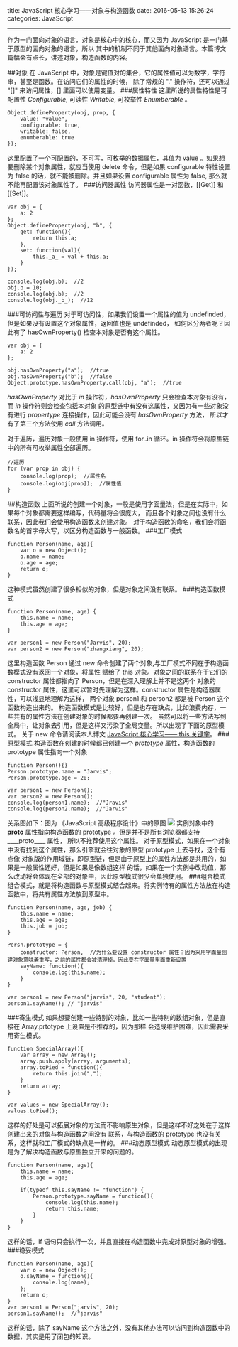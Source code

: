 ﻿title: JavaScript 核心学习——对象与构造函数
date: 2016-05-13 15:26:24
categories: JavaScript

---
作为一门面向对象的语言，对象是核心中的核心，而又因为 JavaScript 是一门基于原型的面向对象的语言，所以
其中的机制不同于其他面向对象语言。本篇博文篇幅会有点长，讲述对象，构造函数的内容。
<!--more-->
##对象
在 JavaScript 中，对象是键值对的集合，它的属性值可以为数字，字符串，甚至是函数。在访问它们的属性的时候，
除了常规的 "." 操作符，还可以通过 "[]" 来访问属性，[] 里面可以使用变量。
###属性特性
这里所说的属性特性是可配置性 *Configurable*, 可读性 *Writable*, 可枚举性 *Enumberable* 。
```
Object.defineProperty(obj, prop, {
    value: "value",
    configurable: true,
    writable: false,
    enumberable: true
});
```
这里配置了一个可配置的，不可写，可枚举的数据属性，其值为 value 。如果想要删除某个对象属性，就应当使用
delete 命令，但是如果 configurable 特性设置为 false 的话，就不能被删除。并且如果设置 configurable 属性为
false, 那么就不能再配置该对象属性了。
###访问器属性
访问器属性是一对函数，[[Get]] 和 [[Set]]。
```
var obj = {
    a: 2
};
Object.defineProperty(obj, "b", {
    get: function(){
        return this.a;
    },
    set: function(val){
        this._a_ = val + this.a;
    }
});

console.log(obj.b);  //2
obj.b = 10;
console.log(obj.b);  //2
console.log(obj._b_);  //12
```
###可访问性与遍历
对于可访问性，如果我们设置一个属性的值为 undefinded，但是如果没有设置这个对象属性，返回值也是 undefinded，
如何区分两者呢？因此有了 hasOwnProperty() 检查本对象是否有这个属性。
```
var obj = {
    a: 2
};

obj.hasOwnProperty("a");  //true
obj.hasOwnProperty("b");  //false
Object.prototype.hasOwnProperty.call(obj, "a");  //true
```
*hasOwnProperty* 对比于 *in* 操作符，*hasOwnProperty* 只会检查本对象有没有，而 *in* 操作符则会检查包括本对象
的原型链中有没有这属性，又因为有一些对象没有进行 *propertype* 连接操作，因此可能会没有 *hasOwnProperty* 方法，
所以才有了第三个方法使用 *call* 方法调用。

对于遍历，遍历对象一般使用 in 操作符，使用 for..in 循环。in 操作符会将原型链中的所有可枚举属性全部遍历。
```
//遍历
for (var prop in obj) {
    console.log(prop);  //属性名
    console.log(obj[prop]);  //属性值
}
```
##构造函数
上面所说的创建一个对象，一般是使用字面量法，但是在实际中，如果每个对象都需要这样编写，代码量将会很庞大，
而且各个对象之间也没有什么联系，因此我们会使用构造函数来创建对象。
对于构造函数的命名，我们会将函数名的首字母大写，以区分构造函数与一般函数。
###工厂模式
```
function Person(name, age){
    var o = new Object();
    o.name = name;
    o.age = age;
    return o;
}
```
这种模式虽然创建了很多相似的对象，但是对象之间没有联系。
###构造函数模式
```
function Person(name, age) {
    this.name = name;
    this.age = age;
}

var person1 = new Person("Jarvis", 20);
var person2 = new Person("zhangxiang", 20);
```
这里构造函数 Person 通过 new 命令创建了两个对象,与工厂模式不同在于构造函数模式没有返回一个对象，将属性
赋给了 this 对象。对象之间的联系在于它们的 constructor 属性都指向了 Person，但是在深入理解上并不是这两个
对象的 constructor 属性，这里可以暂时先理解为这样。constructor 属性是构造器属性，可以浅显地理解为这样，
两个对象 person1 和 person2 都是被 Person 这个函数构造出来的。
构造函数模式是比较好，但是也存在缺点，比如浪费内存，一些共有的属性方法在创建对象的时候都要再创建一次。
虽然可以将一些方法写到全局中，让对象去引用，但是这样又污染了全局变量。所以出现了下面的原型模式。
关于 new 命令请阅读本人博文 [JavaScript 核心学习—— this 关键字](http://zhangxiang958.github.io/categories/JavaScript/)。
###原型模式
构造函数在创建的时候都已创建一个 *prototype* 属性，构造函数的 prototype 属性指向一个对象
```
function Person(){}
Person.prototype.name = "Jarvis";
Person.prototype.age = 20;

var person1 = new Person();
var person2 = new Person();
console.log(person1.name);  //"Jravis"
console.log(person2.name);  //"Jarvis"
```
关系图如下：图为 《JavaScript 高级程序设计》中的原图
![](http://7xns9g.com1.z0.glb.clouddn.com/how-prototypes-work.png)
实例对象中的 ____proto____ 属性指向构造函数的 prototype 。但是并不是所有浏览器都支持____proto____ 属性，
所以不推荐使用这个属性。
对于原型模式，如果在一个对象中没有找到这个属性，那么引擎就会往对象的原型 prototype 上去寻找，这个有点像
对象版的作用域链，即原型链，但是由于原型上的属性方法都是共用的，如果是一般属性还好，但是如果是像数组这样
的话，如果在一个实例中改动值，那么改动将会体现在全部的对象中，因此原型模式很少会单独使用。
###组合模式
组合模式，就是将构造函数与原型模式结合起来。将实例特有的属性方法放在构造函数中，将共有属性方法放到原型中。
```
function Person(name, age, job) {
    this.name = name;
    this.age = age;
    this.job = job;
}

Persn.prototype = {
    constructor: Person,  //为什么要设置 constructor 属性？因为采用字面量创建对象意味着重写，之前的属性都会被清理掉，因此要在字面量里面重新设置
    sayName: function(){
        console.log(this.name);
    }
}

var person1 = new Person("jarvis", 20, "student");
person1.sayName(); // "jarvis"
```
###寄生模式
如果想要创建一些特别的对象，比如一些特别的数组对象，但是直接在 Array.prtotype 上设置是不推荐的，因为那样
会造成维护困难，因此需要采用寄生模式。
```
function SpecialArray(){
    var array = new Array();
    array.push.apply(array, arguments);
    array.toPied = function(){
        return this.join(",");
    }
    return array;
}

var values = new SpecialArray();
values.toPied();
```
这样的好处是可以拓展对象的方法而不影响原生对象，但是这样不好之处在于这样创建出来的对象与构造函数之间没有
联系，与构造函数的 prototype 也没有关系，这样就和工厂模式的缺点是一样的。
###动态原型模式
动态原型模式的出现是为了解决构造函数与原型独立开来的问题的。
```
function Person(name, age){
    this.name = name;
    this.age = age;
    
    if(typeof this.sayName != "function") {
        Person.prototype.sayName = function(){
            console.log(this.name);
            return this.name;
        }
    }
}
```
这样的话，if 语句只会执行一次，并且直接在构造函数中完成对原型对象的增强。
###稳妥模式
```
function Person(name, age){
    var o = new Object();
    o.sayName = function(){
        console.log(name);
    };
    return o;
}
var person1 = Person("jarvis", 20);
person1.sayName();  //"jarvis"
```
这样的话，除了 sayName 这个方法之外，没有其他办法可以访问到构造函数中的数据，其实是用了闭包的知识。





